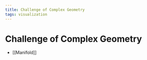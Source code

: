 ```yaml
---
title: Challenge of Complex Geometry
tags: visualization
---
```


# Challenge of Complex Geometry
- [[Manifold]]
















































